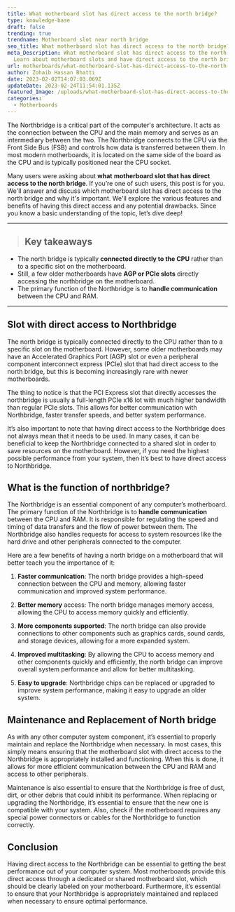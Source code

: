 ```yaml
---
title: What motherboard slot has direct access to the north bridge?
type: knowledge-base
draft: false
trending: true
trendname: Motherboard slot near north bridge
seo_title: What motherboard slot has direct access to the north bridge?
meta_Description: What motherboard slot has direct access to the north bridge?
  Learn about motherboard slots and have direct access to the north bridge.
url: motherboards/what-motherboard-slot-has-direct-access-to-the-north-bridge/
author: Zohaib Hassan Bhatti
date: 2023-02-02T14:07:03.069Z
updateDate: 2023-02-24T11:54:01.135Z
featured_Image: /uploads/what-motherboard-slot-has-direct-access-to-the-north-bridge.webp
categories:
  - Motherboards
---
```

The Northbridge is a critical part of the computer's architecture. It acts as the connection between the CPU and the main memory and serves as an intermediary between the two. The Northbridge connects to the CPU via the Front Side Bus (FSB) and controls how data is transferred between them. In most modern motherboards, it is located on the same side of the board as the CPU and is typically positioned near the CPU socket. 

Many users were asking about **what** **motherboard slot that has direct access to the north bridge**. If you’re one of such users, this post is for you. We'll answer and discuss which motherboard slot has direct access to the north bridge and why it's important. We'll explore the various features and benefits of having this direct access and any potential drawbacks. Since you know a basic understanding of the topic, let’s dive deep!

- - -

> ## Key takeaways

* The north bridge is typically **connected directly to the CPU** rather than to a specific slot on the motherboard.
* Still, a few older motherboards have **AGP or PCIe slots** directly accessing the northbridge on the motherboard. 
* The primary function of the Northbridge is to **handle communication** between the CPU and RAM.

- - -

## Slot with direct access to Northbridge

The north bridge is typically connected directly to the CPU rather than to a specific slot on the motherboard. However, some older motherboards may have an Accelerated Graphics Port (AGP) slot or even a peripheral component interconnect express (PCIe) slot that had direct access to the north bridge, but this is becoming increasingly rare with newer motherboards.

The thing to notice is that the PCI Express slot that directly accesses the northbridge is usually a full-length PCIe x16 lot with much higher bandwidth than regular PCIe slots. This allows for better communication with Northbridge, faster transfer speeds, and better system performance. 

It’s also important to note that having direct access to the Northbridge does not always mean that it needs to be used. In many cases, it can be beneficial to keep the Northbridge connected to a shared slot in order to save resources on the motherboard. However, if you need the highest possible performance from your system, then it’s best to have direct access to Northbridge.

## What is the function of northbridge?

The Northbridge is an essential component of any computer’s motherboard. The primary function of the Northbridge is to **handle communication** between the CPU and RAM. It is responsible for regulating the speed and timing of data transfers and the flow of power between them. The Northbridge also handles requests for access to system resources like the hard drive and other peripherals connected to the computer.

Here are a few benefits of having a north bridge on a motherboard that will better teach you the importance of it:

1. **Faster communication**: The north bridge provides a high-speed connection between the CPU and memory, allowing faster communication and improved system performance.


2. **Better memory** access: The north bridge manages memory access, allowing the CPU to access memory quickly and efficiently.


3. **More components supported**: The north bridge can also provide connections to other components such as graphics cards, sound cards, and storage devices, allowing for a more expanded system.


4. **Improved multitasking**: By allowing the CPU to access memory and other components quickly and efficiently, the north bridge can improve overall system performance and allow for better multitasking.


5. **Easy to upgrade**: Northbridge chips can be replaced or upgraded to improve system performance, making it easy to upgrade an older system.

## Maintenance and Replacement of North bridge

As with any other computer system component, it’s essential to properly maintain and replace the Northbridge when necessary. In most cases, this simply means ensuring that the motherboard slot with direct access to the Northbridge is appropriately installed and functioning. When this is done, it allows for more efficient communication between the CPU and RAM and access to other peripherals.

Maintenance is also essential to ensure that the Northbridge is free of dust, dirt, or other debris that could inhibit its performance. When replacing or upgrading the Northbridge, it’s essential to ensure that the new one is compatible with your system. Also, check if the motherboard requires any special power connectors or cables for the Northbridge to function correctly.

## Conclusion

Having direct access to the Northbridge can be essential to getting the best performance out of your computer system. Most motherboards provide this direct access through a dedicated or shared motherboard slot, which should be clearly labeled on your motherboard. Furthermore, it’s essential to ensure that your Northbridge is appropriately maintained and replaced when necessary to ensure optimal performance.